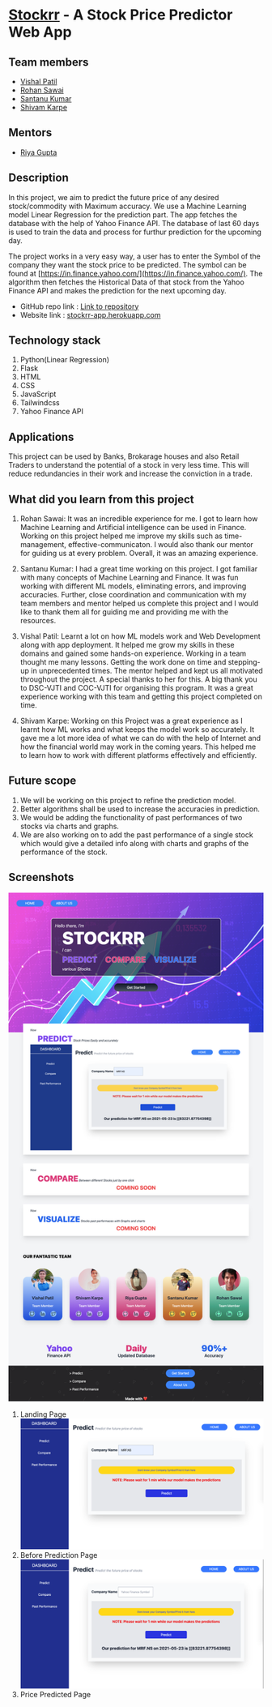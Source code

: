 
# [Stockrr](https://stockrr-app.herokuapp.com/home) - A Stock Price Predictor Web App


## Team members
* [Vishal Patil](https://github.com/SpecTEviL)
* [Rohan Sawai](https://github.com/rohansawai)
* [Santanu Kumar](https://github.com/santanukumar666)
* [Shivam Karpe](https://github.com/shivamk19)

## Mentors
* [Riya Gupta](https://github.com/RiyaGupta99)


## Description
In this project, we aim to predict the future price of any desired stock/commodity with Maximum accuracy. We use a Machine Learning model Linear Regression for the prediction part. The app fetches the database with the help of Yahoo Finance API. The database of last 60 days is used to train the data and process for furthur prediction for the upcoming day.

The project works in a very easy way, a user has to enter the Symbol of the company they want the stock price to be predicted. The symbol can be found at [https://in.finance.yahoo.com/](https://in.finance.yahoo.com/). The algorithm then fetches the Historical Data of that stock from the Yahoo Finance API and makes the prediction for the next upcoming day.  


* GitHub repo link : [Link to repository](https://github.com/SpecTEviL/Stockrr-App)
* Website link : [stockrr-app.herokuapp.com](https://stockrr-app.herokuapp.com/home)


## Technology stack
1. Python(Linear Regression)
2. Flask
3. HTML
4. CSS
5. JavaScript
6. Tailwindcss
7. Yahoo Finance API


## Applications
This project can be used by Banks, Brokarage houses and also Retail Traders to understand the potential of a stock in very less time. This will reduce redundancies in their work and increase the conviction in a trade.


## What did you learn from this project

1. Rohan Sawai: It was an incredible experience for me. I got to learn how Machine Learning and Artificial intelligence can be used in Finance. Working on this project helped me improve my skills such as time-management, effective-communicaton. I would also thank our mentor for guiding us at every problem. Overall, it was an amazing experience.

2. Santanu Kumar: I had a great time working on this project. I got familiar with many concepts of Machine Learning and Finance. It was fun working with different ML models, eliminating errors, and improving accuracies. Further, close coordination and communication with my team members and mentor helped us complete this project and I would like to thank them all for guiding me and providing me with the resources.

3. Vishal Patil: Learnt a lot on how ML models work and Web Development along with app deployment. It helped me grow my skills in these domains and gained some hands-on experience. Working in a team thought me many lessons. Getting the work done on time and stepping-up in unprecedented times. The mentor helped and kept us all motivated throughout the project. A special thanks to her for this. A big thank you to DSC-VJTI and COC-VJTI for organising this program. It was a great experience working with this team and getting this project completed on time.

4. Shivam Karpe: Working on this Project was a great experience as I learnt how ML works and what keeps the model work so accurately. It gave me a lot more idea of what we can do with the help of Internet and how the financial world may work in the coming years. This helped me to learn how to work with different platforms effectively and efficiently.


## Future scope
1. We will be working on this project to refine the prediction model.
2. Better algorithms shall be used to increase the accuracies in prediction. 
3. We would be adding the functionality of past performances of two stocks via charts and graphs.
4. We are also working on to add the past performance of a single stock which would give a detailed info along with charts and graphs of the performance of the stock.


## Screenshots
![Screenshot alt text](https://raw.githubusercontent.com/SpecTEviL/Stockrr-App/main/screenshots/Landing-page.png "Landing Page")
1. Landing Page
![Screenshot alt text](https://raw.githubusercontent.com/SpecTEviL/Stockrr-App/main/screenshots/Prediction-page.png "Before Prediction Page")
2. Before Prediction Page
![Screenshot alt text](https://raw.githubusercontent.com/SpecTEviL/Stockrr-App/main/screenshots/Predicted-price.png "Predicted Page")
3. Price Predicted Page
